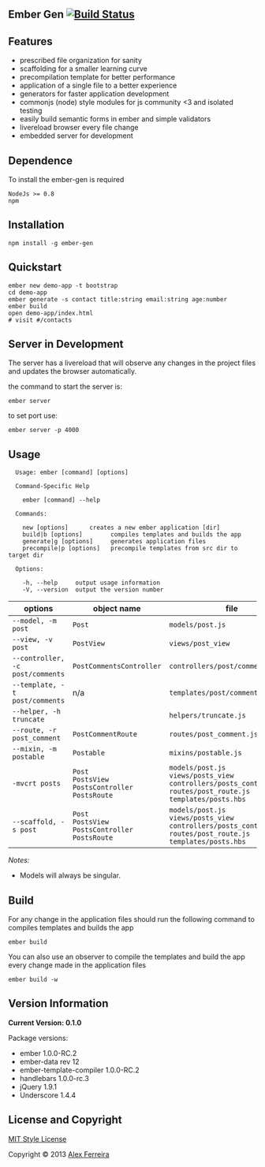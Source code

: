 Ember Gen [![Build Status](https://travis-ci.org/alexferreira/ember-gen.png?branch=dev)](https://travis-ci.org/alexferreira/ember-gen)
-----------

## Features

- prescribed file organization for sanity
- scaffolding for a smaller learning curve
- precompilation template for better performance
- application of a single file to a better experience
- generators for faster application development
- commonjs (node) style modules for js community <3 and isolated testing
- easily build semantic forms in ember and simple validators
- livereload browser every file change
- embedded server for development

## Dependence

To install the ember-gen is required
```
NodeJs >= 0.8
npm
```

## Installation

```
npm install -g ember-gen
```

## Quickstart

```
ember new demo-app -t bootstrap
cd demo-app
ember generate -s contact title:string email:string age:number
ember build
open demo-app/index.html
# visit #/contacts
```

## Server in Development

The server has a livereload that will observe any changes in the project files and updates the browser automatically.

the command to start the server is:

```
ember server
```

to set port use:

```
ember server -p 4000
```


## Usage

```
  Usage: ember [command] [options]

  Command-Specific Help

    ember [command] --help

  Commands:

    new [options]      creates a new ember application [dir]
    build|b [options]        compiles templates and builds the app
    generate|g [options]     generates application files
    precompile|p [options]   precompile templates from src dir to target dir

  Options:

    -h, --help     output usage information
    -V, --version  output the version number
```

| options | object name | file |
| --------|-------------|------|
| `--model, -m post` | `Post` | `models/post.js` |
| `--view, -v post` | `PostView` | `views/post_view` |
| `--controller, -c post/comments` | `PostCommentsController` | `controllers/post/comments.js` |
| `--template, -t post/comments` | n/a | `templates/post/comments.hbs` |
|`--helper, -h truncate`  |     | `helpers/truncate.js`|
| `--route, -r post_comment` | `PostCommentRoute` | `routes/post_comment.js` |
| `--mixin, -m postable` | `Postable` | `mixins/postable.js` |
| `-mvcrt posts` | `Post` <br>`PostsView` <br>`PostsController` <br>`PostsRoute` | `models/post.js` <br>`views/posts_view` <br>`controllers/posts_controller.js` <br>`routes/post_route.js` <br>`templates/posts.hbs`|
| `--scaffold, -s post` | `Post` <br>`PostsView` <br>`PostsController` <br>`PostsRoute` | `models/post.js` <br>`views/posts_view` <br>`controllers/posts_controller.js` <br>`routes/post_route.js` <br>`templates/posts.hbs`|


_Notes:_

- Models will always be singular.

## Build
For any change in the application files should run the following command to compiles templates and builds the app

```
ember build 
```

You can also use an observer to compile the templates and build the app every change made in the application files

```
ember build -w
```

## Version Information

**Current Version: 0.1.0**

Package versions:

- ember 1.0.0-RC.2
- ember-data rev 12
- ember-template-compiler 1.0.0-RC.2
- handlebars 1.0.0-rc.3
- jQuery 1.9.1
- Underscore 1.4.4

## License and Copyright

[MIT Style License](http://opensource.org/licenses/MIT)

Copyright &copy; 2013 [Alex Ferreira](http://www.alexferreira.eti.br)